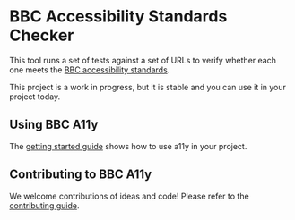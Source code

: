 
# BBC Accessibility Standards Checker

This tool runs a set of tests against a set of URLs to verify whether each one
meets the [BBC accessibility
standards](http://www.bbc.co.uk/guidelines/futuremedia/accessibility/).

This project is a work in progress, but it is stable and you can use it in your
project today.

## Using BBC A11y

The [getting started guide](GETTINGSTARTED.md) shows how to use a11y in your
project.

## Contributing to BBC A11y

We welcome contributions of ideas and code! Please refer to the
[contributing guide](CONTRIBUTING.md).
